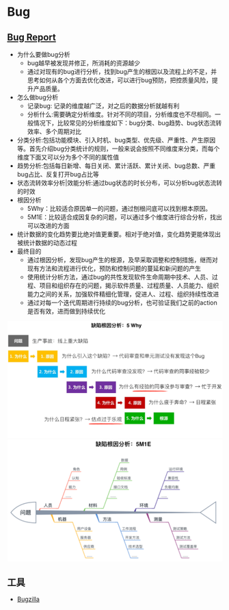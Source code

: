 # Bug

## [Bug Report](https://mp.weixin.qq.com/s/OVqTsk6OJ_xi5Q4iWtKkUg)

* 为什么要做bug分析
  - bug越早被发现并修正，所消耗的资源越少
  - 通过对现有的bug进行分析，找到bug产生的根因以及流程上的不足，并思考如何从各个方面去优化改进，可以进行bug预防，把控质量风险，提升产品质量。
* 怎么做bug分析
  - 记录bug: 记录的维度越广泛，对之后的数据分析就越有利
  - 分析什么:需要确定分析维度。针对不同的项目，分析维度也不尽相同。一般情况下，比较常见的分析维度如下：bug分类、bug趋势、bug状态流转效率、多个周期对比
* 分类分析:包括功能模块、引入时机、bug类型、优先级、严重性、产生原因等。首先介绍bug分类统计的规则，一般来说会按照不同维度来分类，而每个维度下面又可以分为多个不同的属性值
* 趋势分析:包括每日新增、每日关闭、累计活跃、累计关闭、bug总数、严重bug占比、反复打开bug占比等
* 状态流转效率分析|效能分析:通过bug状态的时长分布，可以分析bug状态流转的时效
* 根因分析
  - 5Why：比较适合原因单一的问题，通过刨根问底可以找到根本原因。
  - 5M1E：比较适合成因复杂的问题，可以通过多个维度进行综合分析，找出可以改进的方面
* 统计数据的变化趋势要比绝对值更重要。相对于绝对值，变化趋势更能体现出被统计数据的动态过程
* 最终目的
  - 通过根因分析，发现bug产生的根源，及早采取调整和控制措施，继而对现有方法和流程进行优化，预防和控制问题的蔓延和新问题的产生
  - 使用统计分析方法，通过bug的共性发现软件生命周期中技术、人员、过程、项目和组织存在的问题，揭示软件质量、过程质量、人员能力、组织能力之间的关系，加强软件精细化管理，促进人、过程、组织持续性改进
  - 通过对每一个迭代周期进行持续的bug分析，也可验证我们之前的action是否有效，进而做到持续优化

![根因分析 5 why](../_static/bug_5why.png "Optional title")
![根因分析 5M1E](../_static/bug_5M1E.png "Optional title")

## 工具

* [Bugzilla](https://www.bugzilla.org/)
